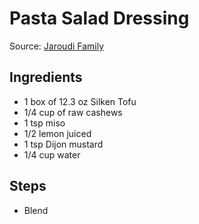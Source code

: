 # Pasta Salad Dressing

Source: [Jaroudi Family](https://www.youtube.com/watch?v=tzHT4IsQuFw)

## Ingredients
* 1 box of 12.3 oz Silken Tofu
* 1/4 cup of raw cashews 
* 1 tsp miso
* 1/2 lemon juiced 
* 1 tsp Dijon mustard  
* 1/4 cup water 

## Steps
* Blend